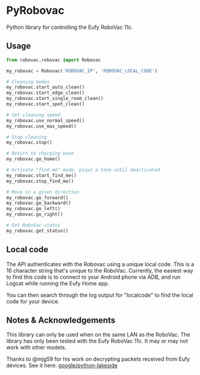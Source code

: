# PyRobovac
Python library for controlling the Eufy RoboVac 11c.

## Usage
```python
from robovac.robovac import Robovac

my_robovac = Robovac('ROBOVAC_IP', 'ROBOVAC_LOCAL_CODE')

# Cleaning modes
my_robovac.start_auto_clean()
my_robovac.start_edge_clean()
my_robovac.start_single_room_clean()
my_robovac.start_spot_clean()

# Set cleaning speed
my_robovac.use_normal_speed()
my_robovac.use_max_speed()

# Stop cleaning
my_robovac.stop()

# Return to charging base
my_robovac.go_home()

# Activate "find me" mode, plays a tone until deactivated
my_robovac.start_find_me()
my_robovac.stop_find_me()

# Move in a given direction
my_robovac.go_forward()
my_robovac.go_backward()
my_robovac.go_left()
my_robovac.go_right()

# Get RoboVac status
my_robovac.get_status()
```

## Local code
The API authenticates with the Robovac using a unique local code.
This is a 16 character string that's unique to the RoboVac. Currently,
the easiest way to find this code is to connect to your Android phone via ADB,
and run Logcat while running the Eufy Home app. 

You can then search through the log output for "localcode" to find
the local code for your device.

## Notes & Acknowledgements
This library can only be used when on the same LAN as the RoboVac.
The library has only been tested with the Eufy RoboVac 11c. It may or
may not work with other models.

Thanks to @mjg59 for his work on decrypting packets received
from Eufy devices. See it here: [google/python-lakeside](https://github.com/google/python-lakeside)

